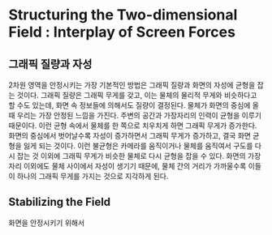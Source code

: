# Structuring the Two-dimensional Field : Interplay of Screen Forces
## 그래픽 질량과 자성
2차원 영역을 안정시키는 가장 기본적인 방법은 그래픽 질량과 화면의 자성에 균형을 잡는 것이다.
그래픽 질량은 그래픽 무게를 갖고, 이는 물체의 물리적 무게와 비슷하다고 할 수도 있는데, 화면 속 정보들에 의해서도 질량이 결정된다.
물체가 화면의 중심에 올 때 우리는 가장 안정된 느낌을 가진다. 주변의 공간과 가장자리의 인력이 균형을 이루기 때문이다.
이런 균형 속에서 물체를 한 쪽으로 치우치게 하면 그래픽 무게가 증가한다. 화면의 중심에서 벗어날수록 자성이 증가하면서 그래픽 무게가 증가하고, 결국 화면 균형을 잃게 되는 것이다.
이런 불균형은 카메라를 움직이거나 물체를 움직여서 구도를 다시 잡는 것 이외에 그래픽 무게가 비슷한 물체로 다시 균형을 잡을 수 있다.
화면의 가장자리 이외에도 물체 사이에서 자성이 생기기 때문에, 물체 간의 거리가 가까울수록 이들이 하나의 그래픽 무게를 가지는 것으로 지각하게 된다.

## Stabilizing the Field
화면을 안정시키기 위해서 
